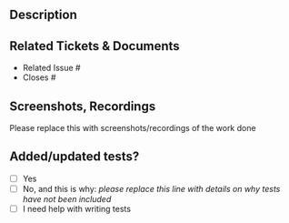 ## Description

## Related Tickets & Documents

- Related Issue #
- Closes #

## Screenshots, Recordings

Please replace this with screenshots/recordings of the work done

## Added/updated tests?

- [ ] Yes
- [ ] No, and this is why: _please replace this line with details on why tests
      have not been included_
- [ ] I need help with writing tests